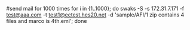 #send mail for 1000 times
for i in {1..1000}; do swaks -S -s 172.31.7.171 -f test@aaa.com -t test1@ectest.hes20.net -d 'sample/AFI/1 zip contains 4 files and marco is 4th.eml'; done


